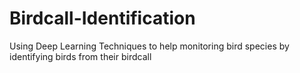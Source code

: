 # Birdcall-Identification
Using Deep Learning Techniques to help monitoring bird species by identifying birds from their birdcall

